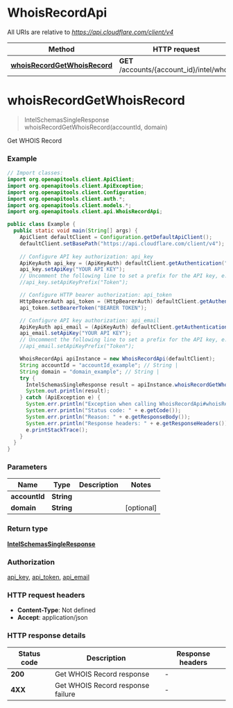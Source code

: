 # WhoisRecordApi

All URIs are relative to *https://api.cloudflare.com/client/v4*

| Method | HTTP request | Description |
|------------- | ------------- | -------------|
| [**whoisRecordGetWhoisRecord**](WhoisRecordApi.md#whoisRecordGetWhoisRecord) | **GET** /accounts/{account_id}/intel/whois | Get WHOIS Record |


<a id="whoisRecordGetWhoisRecord"></a>
# **whoisRecordGetWhoisRecord**
> IntelSchemasSingleResponse whoisRecordGetWhoisRecord(accountId, domain)

Get WHOIS Record

### Example
```java
// Import classes:
import org.openapitools.client.ApiClient;
import org.openapitools.client.ApiException;
import org.openapitools.client.Configuration;
import org.openapitools.client.auth.*;
import org.openapitools.client.models.*;
import org.openapitools.client.api.WhoisRecordApi;

public class Example {
  public static void main(String[] args) {
    ApiClient defaultClient = Configuration.getDefaultApiClient();
    defaultClient.setBasePath("https://api.cloudflare.com/client/v4");
    
    // Configure API key authorization: api_key
    ApiKeyAuth api_key = (ApiKeyAuth) defaultClient.getAuthentication("api_key");
    api_key.setApiKey("YOUR API KEY");
    // Uncomment the following line to set a prefix for the API key, e.g. "Token" (defaults to null)
    //api_key.setApiKeyPrefix("Token");

    // Configure HTTP bearer authorization: api_token
    HttpBearerAuth api_token = (HttpBearerAuth) defaultClient.getAuthentication("api_token");
    api_token.setBearerToken("BEARER TOKEN");

    // Configure API key authorization: api_email
    ApiKeyAuth api_email = (ApiKeyAuth) defaultClient.getAuthentication("api_email");
    api_email.setApiKey("YOUR API KEY");
    // Uncomment the following line to set a prefix for the API key, e.g. "Token" (defaults to null)
    //api_email.setApiKeyPrefix("Token");

    WhoisRecordApi apiInstance = new WhoisRecordApi(defaultClient);
    String accountId = "accountId_example"; // String | 
    String domain = "domain_example"; // String | 
    try {
      IntelSchemasSingleResponse result = apiInstance.whoisRecordGetWhoisRecord(accountId, domain);
      System.out.println(result);
    } catch (ApiException e) {
      System.err.println("Exception when calling WhoisRecordApi#whoisRecordGetWhoisRecord");
      System.err.println("Status code: " + e.getCode());
      System.err.println("Reason: " + e.getResponseBody());
      System.err.println("Response headers: " + e.getResponseHeaders());
      e.printStackTrace();
    }
  }
}
```

### Parameters

| Name | Type | Description  | Notes |
|------------- | ------------- | ------------- | -------------|
| **accountId** | **String**|  | |
| **domain** | **String**|  | [optional] |

### Return type

[**IntelSchemasSingleResponse**](IntelSchemasSingleResponse.md)

### Authorization

[api_key](../README.md#api_key), [api_token](../README.md#api_token), [api_email](../README.md#api_email)

### HTTP request headers

 - **Content-Type**: Not defined
 - **Accept**: application/json

### HTTP response details
| Status code | Description | Response headers |
|-------------|-------------|------------------|
| **200** | Get WHOIS Record response |  -  |
| **4XX** | Get WHOIS Record response failure |  -  |

